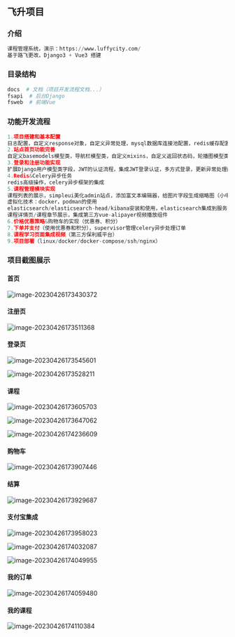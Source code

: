 

## 飞升项目



### 介绍

~~~python
课程管理系统，演示：https://www.luffycity.com/
基于路飞更改，Django3 + Vue3 搭建
~~~

### 目录结构

~~~python
docs  # 文档（项目开发流程文档...）
fsapi  # 后台Django
fsweb  # 前端Vue
~~~

### 功能开发流程

~~~python
1.项目搭建和基本配置
日志配置，自定义response对象，自定义异常处理，mysql数据库连接池配置，redis缓存配置，vue中集成vue-router/element-plus，解决跨域问题
2.站点首页功能完善
自定义basemodels模型类，导航栏模型类，自定义mixins，自定义返回状态码，轮播图模型类，vue集成导航栏/轮播图，后台开放静态文件的url，缓存导航与轮播图数据
3.登录和注册功能实现
扩展Django用户模型类字段，JWT的认证流程，集成JWT登录认证，多方式登录，更新异常处理函数，手机号短信平台接入(容联云)，短信验证码做缓存，客户端实现多功能登录和注册
4.Redis&Celery异步任务
redis高级操作，celery异步框架的集成
5.课程管理模块实现
课程列表的展示，simpleui美化admin站点，添加富文本编辑器，给图片字段生成缩略图（小中大），分页排序...
虚拟化技术：docker，podman的使用
elasticsearch/elasticsearch-head/kibana安装和使用，elasticsearch集成到服务端项目中(haystack)，课程全文搜索，热门关键字搜索
课程详情页/课程章节展示，集成第三方vue-alipayer视频播放组件
6.价格优惠策略&购物车的实现（优惠券、积分）
7.下单并支付（使用优惠券和积分），supervisor管理celery异步处理订单
8.课程学习页面集成视频（第三方保利威平台）
9.项目部署（linux/docker/docker-compose/ssh/nginx）
~~~

### 项目截图展示

#### 首页

![image-20230426173430372](https://img2023.cnblogs.com/blog/2570053/202304/2570053-20230426173513683-350376632.png)

#### 注册页

![image-20230426173511368](https://img2023.cnblogs.com/blog/2570053/202304/2570053-20230426173510907-1070022973.png)

#### 登录页

![image-20230426173545601](https://img2023.cnblogs.com/blog/2570053/202304/2570053-20230426173544743-1979798616.png)

![image-20230426173528211](https://img2023.cnblogs.com/blog/2570053/202304/2570053-20230426173527465-842786094.png)

#### 课程

![image-20230426173605703](https://img2023.cnblogs.com/blog/2570053/202304/2570053-20230426173604479-1932754919.png)

![image-20230426173647062](https://img2023.cnblogs.com/blog/2570053/202304/2570053-20230426173645759-761115913.png)

![image-20230426174236609](C:/Users/Administrator/AppData/Roaming/Typora/typora-user-images/image-20230426174236609.png)

#### 购物车

![image-20230426173907446](C:/Users/Administrator/AppData/Roaming/Typora/typora-user-images/image-20230426173907446.png)

#### 结算

![image-20230426173929687](https://img2023.cnblogs.com/blog/2570053/202304/2570053-20230426174003352-1887068979.png)

#### 支付宝集成

![image-20230426173958023](https://img2023.cnblogs.com/blog/2570053/202304/2570053-20230426173956702-1216492106.png)

![image-20230426174032087](https://img2023.cnblogs.com/blog/2570053/202304/2570053-20230426174030882-517784615.png)

![image-20230426174049955](https://img2023.cnblogs.com/blog/2570053/202304/2570053-20230426174048602-1038930931.png)

#### 我的订单

![image-20230426174059480](https://img2023.cnblogs.com/blog/2570053/202304/2570053-20230426174058454-80614553.png)

#### 我的课程

![image-20230426174110384](https://img2023.cnblogs.com/blog/2570053/202304/2570053-20230426174109302-1266474678.png)
